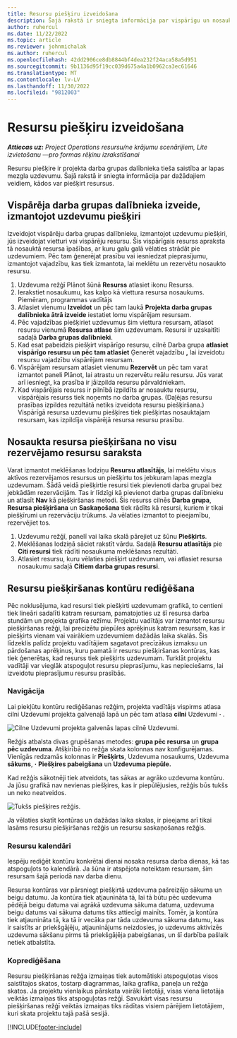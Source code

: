 ```yaml
---
title: Resursu piešķiru izveidošana
description: Šajā rakstā ir sniegta informācija par vispārīgu un nosauktu resursu piešķiru izveidi.
author: ruhercul
ms.date: 11/22/2022
ms.topic: article
ms.reviewer: johnmichalak
ms.author: ruhercul
ms.openlocfilehash: 42dd2906ce8db8844bf4dea232f24aca58a5d951
ms.sourcegitcommit: 9b1136d95f19cc039d675a4a1b0962ca3ec61646
ms.translationtype: MT
ms.contentlocale: lv-LV
ms.lasthandoff: 11/30/2022
ms.locfileid: "9812003"
---
```

# <a name="create-resource-assignments"></a>Resursu piešķiru izveidošana

_**Attiecas uz:** Project Operations resursu/ne krājumu scenārijiem, Lite izvietošanu —pro formas rēķinu izrakstīšanai_


Resursu piešķire ir projekta darba grupas dalībnieka tieša saistība ar lapas mezgla uzdevumu. Šajā rakstā ir sniegta informācija par dažādajiem veidiem, kādos var piešķirt resursus.

## <a name="create-a-generic-team-member-through-task-assignment"></a>Vispārēja darba grupas dalībnieka izveide, izmantojot uzdevumu piešķiri


Izveidojot vispārēju darba grupas dalībnieku, izmantojot uzdevumu piešķiri, jūs izveidojat vietturi vai vispārēju resursu. Šis vispārīgais resurss apraksta tā nosauktā resursa īpašības, ar kuru galu galā vēlaties strādāt pie uzdevumiem. Pēc tam ģenerējat prasību vai iesniedzat pieprasījumu, izmantojot vajadzību, kas tiek izmantota, lai meklētu un rezervētu nosaukto resursu.

1. Uzdevuma režģī Plānot šūnā **Resurss** atlasiet ikonu Resurss.
2. Ierakstiet nosaukumu, kas kalpo kā viettura resursa nosaukums. Piemēram, programmas vadītājs
3. Atlasiet vienumu **Izveidot** un pēc tam laukā **Projekta darba grupas dalībnieka ātrā izveide** iestatiet lomu vispārējam resursam.
4. Pēc vajadzības piešķiriet uzdevumus šim viettura resursam, atlasot resursu vienumā **Resursa atlase** šim uzdevumam. Resursi ir uzskaitīti sadaļā **Darba grupas dalībnieki**.
5. Kad esat pabeidzis piešķirt vispārīgo resursu, cilnē Darba grupa **atlasiet vispārīgo resursu un pēc tam atlasiet** Ģenerēt vajadzību **,** lai izveidotu resursu vajadzību vispārējam resursam.
6. Vispārējam resursam atlasiet vienumu **Rezervēt** un pēc tam varat izmantot paneli Plānot, lai atrastu un rezervētu reālu resursu. Jūs varat arī iesniegt, ka prasība ir jāizpilda resursu pārvaldniekam.
7. Kad vispārējais resurss ir pilnībā izpildīts ar nosauktu resursu, vispārējais resurss tiek noņemts no darba grupas. (Daļējas resursu prasības izpildes rezultātā netiks izveidota resursu piešķiršana.) Vispārīgā resursa uzdevumu piešķires tiek piešķirtas nosauktajam resursam, kas izpildīja vispārējā resursa resursu prasību.

## <a name="assign-a-named-resource-from-the-list-of-all-bookable-resources"></a>Nosaukta resursa piešķiršana no visu rezervējamo resursu saraksta

Varat izmantot meklēšanas lodziņu **Resursu atlasītājs**, lai meklētu visus aktīvos rezervējamos resursus un piešķirtu tos jebkuram lapas mezgla uzdevumam. Šādā veidā piešķirtie resursi tiek pievienoti darba grupai bez jebkādām rezervācijām. Tas ir līdzīgi kā pievienot darba grupas dalībnieku un atlasīt **Nav** kā piešķiršanas metodi. Šis resurss cilnēs **Darba grupa**, **Resursa piešķiršana** un **Saskaņošana** tiek rādīts kā resursi, kuriem ir tikai piešķīrumi un rezervāciju trūkums. Ja vēlaties izmantot to pieejamību, rezervējiet tos.

1. Uzdevumu režģī, panelī vai laika skalā pārejiet uz šūnu **Piešķirts**.
2. Meklēšanas lodziņā sāciet rakstīt vārdu. Sadaļā **Resursu atlasītājs** pie **Citi resursi** tiek rādīti nosaukuma meklēšanas rezultāti.
3. Atlasiet resursu, kuru vēlaties piešķirt uzdevumam, vai atlasiet resursa nosaukumu sadaļā **Citiem darba grupas resursi**.

## <a name="editing-resource-assignment-contours"></a>Resursu piešķiršanas kontūru rediģēšana

Pēc noklusējuma, kad resursi tiek piešķirti uzdevumam grafikā, to centieni tiek lineāri sadalīti katram resursam, pamatojoties uz šī resursa darba stundām un projekta grafika režīmu. Projektu vadītājs var izmantot resursu piešķiršanas režģi, lai precizētu piepūles aprēķinus katram resursam, kas ir piešķirts vienam vai vairākiem uzdevumiem dažādās laika skalās. Šis līdzeklis palīdz projektu vadītājiem sagatavot precīzākus izmaksu un pārdošanas aprēķinus, kuru pamatā ir resursu piešķiršanas kontūras, kas tiek ģenerētas, kad resurss tiek piešķirts uzdevumam. Turklāt projektu vadītāji var vieglāk atspoguļot resursu pieprasījumu, kas nepieciešams, lai izveidotu pieprasījumu resursu prasībās.

### <a name="navigation"></a>Navigācija

Lai piekļūtu kontūru rediģēšanas režģim, projekta vadītājs vispirms atlasa cilni Uzdevumi projekta galvenajā lapā un pēc tam atlasa **cilni** Uzdevumi **·** .

![Cilne Uzdevumi projekta galvenās lapas cilnē Uzdevumi.](media/AssignmentGrid.png)

Režģis atbalsta divas grupēšanas metodes: **grupa pēc resursa** un **grupa pēc uzdevuma**. Atšķirībā no režģa skata kolonnas nav konfigurējamas. Vienīgās redzamās kolonnas ir **Piešķirts**, Uzdevuma nosaukums, Uzdevuma **sākums**, **·** **Piešķires pabeigšana** un **Uzdevuma piepūle.**

Kad režģis sākotnēji tiek atveidots, tas sākas ar agrāko uzdevuma kontūru. Ja jūsu grafikā nav nevienas piešķires, kas ir piepūlējusies, režģis būs tukšs un neko neatveidos.

![Tukšs piešķires režģis.](media/emptyassignmentgrid.png)

Ja vēlaties skatīt kontūras un dažādas laika skalas, ir pieejams arī tikai lasāms resursu piešķiršanas režģis un resursu saskaņošanas režģis.

### <a name="resource-calendars"></a>Resursu kalendāri

Iespēju rediģēt kontūru konkrētai dienai nosaka resursa darba dienas, kā tas atspoguļots to kalendārā. Ja šūna ir atspējota noteiktam resursam, šim resursam šajā periodā nav darba dienu.

Resursa kontūras var pārsniegt piešķirtā uzdevuma pašreizējo sākuma un beigu datumu. Ja kontūra tiek atjaunināta tā, lai tā būtu pēc uzdevuma pēdējā beigu datuma vai agrākā uzdevuma sākuma datuma, uzdevuma beigu datums vai sākuma datums tiks attiecīgi mainīts. Tomēr, ja kontūra tiek atjaunināta tā, ka tā ir vecāka par tāda uzdevuma sākuma datumu, kas ir saistīts ar priekšgājēju, atjauninājums neizdosies, jo uzdevums aktivizēs uzdevuma sākšanu pirms tā priekšgājēja pabeigšanas, un šī darbība pašlaik netiek atbalstīta.

### <a name="co-authoring"></a>Koprediģēšana

Resursu piešķiršanas režģa izmaiņas tiek automātiski atspoguļotas visos saistītajos skatos, tostarp diagrammas, laika grafika, paneļa un režģa skatos. Ja projektu vienlaikus pārskata vairāki lietotāji, visas viena lietotāja veiktās izmaiņas tiks atspoguļotas režģī. Savukārt visas resursu piešķiršanas režģī veiktās izmaiņas tiks rādītas visiem pārējiem lietotājiem, kuri skata projektu tajā pašā sesijā.

[!INCLUDE[footer-include](../includes/footer-banner.md)]
